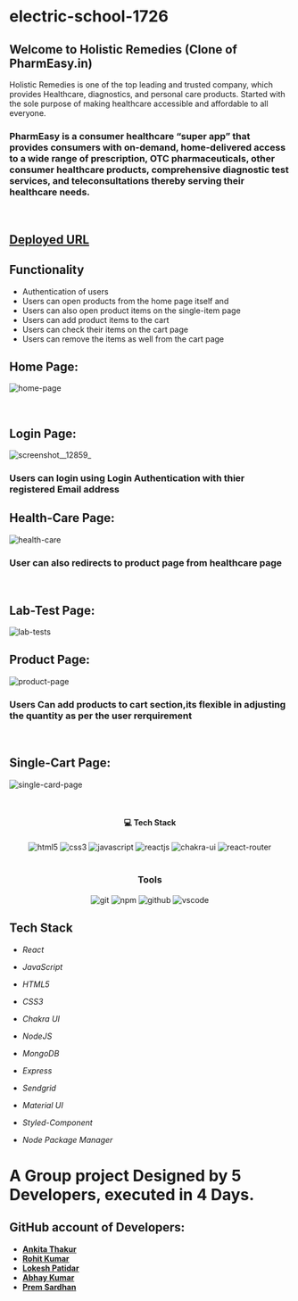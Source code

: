 # electric-school-1726
## Welcome to Holistic Remedies (Clone of PharmEasy.in)
Holistic Remedies is one of the top leading and trusted company, which provides Healthcare, diagnostics, and personal care products. Started with the sole purpose of making healthcare accessible and affordable to all everyone.
<br/>
<h3>PharmEasy is a consumer healthcare “super app” that provides consumers with on-demand, home-delivered access to a wide range of prescription, OTC pharmaceuticals, other consumer healthcare products, comprehensive diagnostic test services, and teleconsultations thereby serving their healthcare needs.
</h3>
<br/>

## [Deployed URL]( https://holistic-remedies.netlify.app/)

## Functionality
  -  Authentication of users
  -  Users can open products from the  home page itself and
  -  Users can also open product items on the single-item page
  -  Users can add product items to the  cart
  -  Users can check their items on the  cart page
  -  Users can remove the items as well from the  cart page


## Home Page:
![home-page](https://user-images.githubusercontent.com/105616033/201505193-305d94ca-f31e-4933-a00d-ed6b896eb33d.png)

<br/>

## Login Page:
![screenshot__12859_](https://user-images.githubusercontent.com/105616033/201505479-f07d85e4-3ce1-4a5a-93d3-e9dbc2a4577b.png)

<h3>Users can login using Login Authentication with thier registered Email address</h3>

## Health-Care Page:
![health-care](https://user-images.githubusercontent.com/105616033/201505209-e7dbb557-2ce2-4a14-8e02-b854e3ca9c48.png)
<h3>User can also redirects to product page from healthcare page</h3>
<br/>

## Lab-Test Page:
![lab-tests](https://user-images.githubusercontent.com/105616033/201505496-88c9e837-1787-45ea-8e51-844b86ba4d92.png)

## Product Page:
![product-page](https://user-images.githubusercontent.com/105616033/201505218-58d13bff-cfc6-4b71-8804-5aaf1fc09aa1.png)
<h3>Users Can add products to cart section,its flexible in adjusting the quantity as per the user rerquirement</h3>
<br/>

## Single-Cart Page:
![single-card-page](https://user-images.githubusercontent.com/105616033/201505232-b0309d22-6666-4921-adb1-5ddcf0d56446.png)

<br/>
<h4 align="center">💻 Tech Stack</h4>
 <div align="center">
 <img src="https://img.shields.io/badge/html5-%23E34F26.svg?style=for-the-badge&logo=html5&logoColor=white" align="center" alt="html5">
 <img src = "https://img.shields.io/badge/css3-%231572B6.svg?style=for-the-badge&logo=css3&logoColor=white" align="center" alt="css3">
 <img src="https://img.shields.io/badge/javascript-%23323330.svg?style=for-the-badge&logo=javascript&logoColor=%23F7DF1E"  align="center" alt="javascript" />
 <img src="https://img.shields.io/badge/React-20232A?style=for-the-badge&logo=react&logoColor=61DAFB"  align="center" alt="reactjs" />
   <img src = "https://img.shields.io/badge/chakra ui-%234ED1C5.svg?style=for-the-badge&logo=chakraui&logoColor=white" align="center" alt="chakra-ui"/>
  <img src="https://img.shields.io/badge/React_Router-CA4245?style=for-the-badge&logo=react-router&logoColor=white"  align="center" alt="react-router" />
</div>
<br/>



<div align="center"><h3 align="center">Tools</h3> 
   <img src="https://img.shields.io/badge/netlify-%23000000.svg?style=for-the-badge&logo=netlify&logoColor=#00C7B7" align="center" alt="git"/>
  <img src = "https://img.shields.io/badge/NPM-%23000000.svg?style=for-the-badge&logo=npm&logoColor=white" align="center" alt="npm">
  <img src="https://img.shields.io/badge/GitHub-100000?style=for-the-badge&logo=github&logoColor=white"  align="center" alt="github"/>
   <img src="https://img.shields.io/badge/Visual%20Studio-5C2D91.svg?style=for-the-badge&logo=visual-studio&logoColor=white"  align="center" alt="vscode"/>
    
      
</div>

## Tech Stack 
- *React*


- *JavaScript*
- *HTML5*
- *CSS3*
- *Chakra UI*

- *NodeJS*
- *MongoDB*
- *Express*
- *Sendgrid*

- *Material UI*
- *Styled-Component*
- *Node Package Manager*


<h1>A Group project Designed by 5 Developers, executed in 4 Days.</h1>

## GitHub account of Developers:

- **[Ankita Thakur](https://github.com/ankitatra)**
- **[Rohit Kumar](https://github.com/Rohit-world)**
- **[Lokesh Patidar](https://github.com/lokesh-patidar)**
- **[Abhay Kumar](https://github.com/abik00)**
- **[Prem Sardhan](https://github.com/prem-sardhan)**
    

